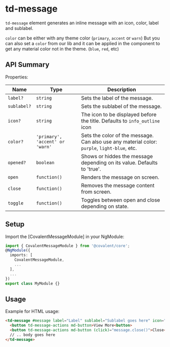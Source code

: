 # td-message

`td-message` element generates an inline message with an icon, color, label and sublabel.

`color` can be either with any theme color (`primary`, `accent` or `warn`)
But you can also set a `color` from our lib and it can be applied in the component to get any material color not in the theme. (`blue`, `red`, etc)

## API Summary

Properties:

| Name | Type | Description |
| --- | --- | --- |
| `label?` | `string` | Sets the label of the message.
| `sublabel?` | `string` | Sets the sublabel of the message.
| `icon?` | `string` | The icon to be displayed before the title. Defaults to `info_outline` icon
| `color?` | `'primary', 'accent' or 'warn'` | Sets the color of the message. Can also use any material color: `purple`, `light-blue`, etc.
| `opened?` | `boolean` | Shows or hiddes the message depending on its value. Defaults to 'true'.
| `open` | `function()` | Renders the message on screen.
| `close` | `function()` | Removes the message content from screen.
| `toggle` | `function()` | Toggles between open and close depending on state.

## Setup

Import the [CovalentMessageModule] in your NgModule:

```typescript
import { CovalentMessageModule } from '@covalent/core';
@NgModule({
  imports: [
    CovalentMessageModule,
    ...
  ],
  ...
})
export class MyModule {}
```

## Usage

Example for HTML usage:

```html
<td-message #message label="Label" sublabel="Sublabel goes here" icon="warning" color="primary | blue | red" [opened]="true">
  <button td-message-actions md-button>View More<button>
  <button td-message-actions md-button (click)="message.close()">Close<button>
  // .. body goes here
</td-message>  
```
